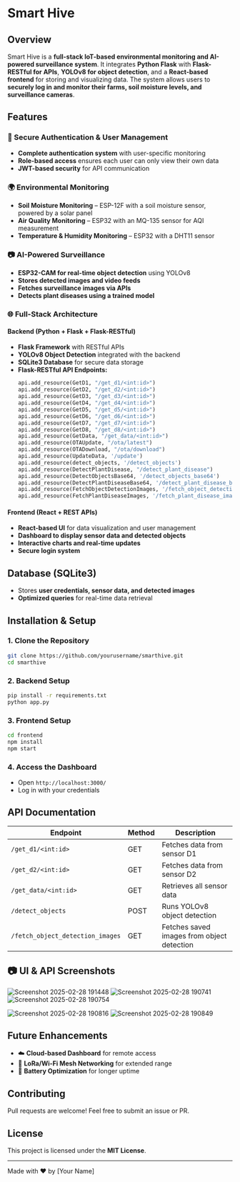 # Smart Hive

## Overview
Smart Hive is a **full-stack IoT-based environmental monitoring and AI-powered surveillance system**. It integrates **Python Flask** with **Flask-RESTful for APIs**, **YOLOv8 for object detection**, and a **React-based frontend** for storing and visualizing data. The system allows users to **securely log in and monitor their farms, soil moisture levels, and surveillance cameras**.

## Features
### 🔐 Secure Authentication & User Management
- **Complete authentication system** with user-specific monitoring
- **Role-based access** ensures each user can only view their own data
- **JWT-based security** for API communication

### 🌍 Environmental Monitoring
- **Soil Moisture Monitoring** – ESP-12F with a soil moisture sensor, powered by a solar panel
- **Air Quality Monitoring** – ESP32 with an MQ-135 sensor for AQI measurement
- **Temperature & Humidity Monitoring** – ESP32 with a DHT11 sensor

### 📷 AI-Powered Surveillance
- **ESP32-CAM for real-time object detection** using YOLOv8
- **Stores detected images and video feeds**
- **Fetches surveillance images via APIs**
- **Detects plant diseases using a trained model**

### 🌐 Full-Stack Architecture
#### Backend (Python + Flask + Flask-RESTful)
- **Flask Framework** with RESTful APIs
- **YOLOv8 Object Detection** integrated with the backend
- **SQLite3 Database** for secure data storage
- **Flask-RESTful API Endpoints:**
  ```python
  api.add_resource(GetD1, "/get_d1/<int:id>")
  api.add_resource(GetD2, "/get_d2/<int:id>")
  api.add_resource(GetD3, "/get_d3/<int:id>")
  api.add_resource(GetD4, "/get_d4/<int:id>")
  api.add_resource(GetD5, "/get_d5/<int:id>")
  api.add_resource(GetD6, "/get_d6/<int:id>")
  api.add_resource(GetD7, "/get_d7/<int:id>")
  api.add_resource(GetD8, "/get_d8/<int:id>")
  api.add_resource(GetData, "/get_data/<int:id>")
  api.add_resource(OTAUpdate, "/ota/latest")
  api.add_resource(OTADownload, "/ota/download")
  api.add_resource(UpdateData, '/update')
  api.add_resource(detect_objects, '/detect_objects')
  api.add_resource(DetectPlantDisease, "/detect_plant_disease")
  api.add_resource(DetectObjectsBase64, '/detect_objects_base64')
  api.add_resource(DetectPlantDiseaseBase64, '/detect_plant_disease_base64')
  api.add_resource(FetchObjectDetectionImages, '/fetch_object_detection_images')
  api.add_resource(FetchPlantDiseaseImages, '/fetch_plant_disease_images')
  ```

#### Frontend (React + REST APIs)
- **React-based UI** for data visualization and user management
- **Dashboard to display sensor data and detected objects**
- **Interactive charts and real-time updates**
- **Secure login system**

## Database (SQLite3)
- Stores **user credentials, sensor data, and detected images**
- **Optimized queries** for real-time data retrieval

## Installation & Setup
### 1. Clone the Repository
```sh
git clone https://github.com/yourusername/smarthive.git
cd smarthive
```

### 2. Backend Setup
```sh
pip install -r requirements.txt
python app.py
```

### 3. Frontend Setup
```sh
cd frontend
npm install
npm start
```

### 4. Access the Dashboard
- Open `http://localhost:3000/`
- Log in with your credentials

## API Documentation
| Endpoint | Method | Description |
|----------|--------|-------------|
| `/get_d1/<int:id>` | GET | Fetches data from sensor D1 |
| `/get_d2/<int:id>` | GET | Fetches data from sensor D2 |
| `/get_data/<int:id>` | GET | Retrieves all sensor data |
| `/detect_objects` | POST | Runs YOLOv8 object detection |
| `/fetch_object_detection_images` | GET | Fetches saved images from object detection |

## 📷 UI & API Screenshots
![Screenshot 2025-02-28 191448](https://github.com/user-attachments/assets/1141a387-eba8-4b5c-aa37-fca5f2189719)
![Screenshot 2025-02-28 190741](https://github.com/user-attachments/assets/6dd7d095-3910-429c-ae67-348d3cd7ee44)
![Screenshot 2025-02-28 190754](https://github.com/user-attachments/assets/aec17a0d-12f9-4fa5-9b77-8ec689fa3d1a)

![Screenshot 2025-02-28 190816](https://github.com/user-attachments/assets/2e90409a-296b-437b-9394-09a979f96f3e)
![Screenshot 2025-02-28 190849](https://github.com/user-attachments/assets/041f9bdb-cf8a-4b31-b53e-cdc083c4f001)


## Future Enhancements
- ☁️ **Cloud-based Dashboard** for remote access
- 📡 **LoRa/Wi-Fi Mesh Networking** for extended range
- 🔋 **Battery Optimization** for longer uptime

## Contributing
Pull requests are welcome! Feel free to submit an issue or PR.

## License
This project is licensed under the **MIT License**.

---
Made with ❤️ by [Your Name]
